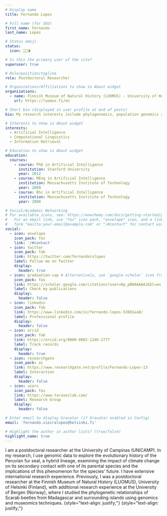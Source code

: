 ```yaml
---
# Display name
title: Fernando Lopes

# Full name (for SEO)
first_name: Fernando
last_name: Lopes

# Status emoji
status:
  icon: 🧬🦭🪲

# Is this the primary user of the site?
superuser: true

# Role/position/tagline
role: Postdoctoral Researcher

# Organizations/Affiliations to show in About widget
organizations:
  - name: Finnish Museum of Natural History (LUOMUS) - University of Helsinki
    url: https://luomus.fi/en

# Short bio (displayed in user profile at end of posts)
bio: My research interests include phylogenomics, population genomics and introgression.

# Interests to show in About widget
interests:
  - Artificial Intelligence
  - Computational Linguistics
  - Information Retrieval

# Education to show in About widget
education:
  courses:
    - course: PhD in Artificial Intelligence
      institution: Stanford University
      year: 2012
    - course: MEng in Artificial Intelligence
      institution: Massachusetts Institute of Technology
      year: 2009
    - course: BSc in Artificial Intelligence
      institution: Massachusetts Institute of Technology
      year: 2008

# Social/Academic Networking
# For available icons, see: https://wowchemy.com/docs/getting-started/page-builder/#icons
#   For an email link, use "fas" icon pack, "envelope" icon, and a link in the
#   form "mailto:your-email@example.com" or "/#contact" for contact widget.
social:
  - icon: envelope
    icon_pack: fas
    link: '/#contact'
  - icon: twitter
    icon_pack: fab
    link: https://twitter.com/fernandorvlopes
    label: Follow me on Twitter
    display:
      header: true
  - icon: graduation-cap # Alternatively, use `google-scholar` icon from `ai` icon pack
    icon_pack: fas
    link: https://scholar.google.com/citations?user=Hp_pBHAAAAAJ&hl=en
    label: Check my publications
    display:
      header: false
  - icon: linkedin
    icon_pack: fab
    link: https://www.linkedin.com/in/fernando-lopes-53881aa0/
    label: Professional profile
    display:
      header: false
  - icon: orcid
    icon_pack: fab
    link: https://orcid.org/0000-0002-1246-2777
    label: Track records
    display:
      header: true
  - icon: researchgate
    icon_pack: ai
    link: https://www.researchgate.net/profile/Fernando-Lopes-13
    label: Interaction
    display:
      header: false
  - icon: users
    icon_pack: fas
    link: https://www.tarasovlab.com/
    label: Research Group
    display:
      header: false

# Enter email to display Gravatar (if Gravatar enabled in Config)
email: 'fernando.vieiralopes@helsinki.fi'

# Highlight the author in author lists? (true/false)
highlight_name: true
---
```


I am a postdoctoral researcher at the University of Campinas (UNICAMP). In my research, I use genomic data to explore the evolutionary history of the Peruvian fur seal, a hybrid lineage, examining the impact of climate change on its secondary contact with one of its parental species and the implications of this phenomenon for the species' future. I have extensive international research experience. Previously, I was a postdoctoral researcher at the Finnish Museum of Natural History (LUOMUS), University of Helsinki (Finland), with additional research experience at the University of Bergen (Norway), where I studied the phylogenetic relationships of Scarab beetles from Madagascar and surrounding islands using genomics and museomics techniques.
{style="text-align: justify;"}
{style="text-align: justify;"}
